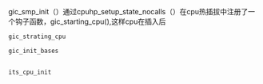 
gic_smp_init（）通过cpuhp_setup_state_nocalls（）在cpu热插拔中注册了一个钩子函数，gic_starting_cpu(),这样cpu在插入后

``` C
gic_strating_cpu

gic_init_bases


its_cpu_init

```
